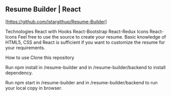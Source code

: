 ## Resume Builder | React
[https://github.com/istargithup/Resume-Builder]

Technologies
React with Hooks
React-Bootstrap
React-Redux
Icons
React-Icons
Feel free to use the source to create your resume.
Basic knowledge of HTML5, CSS and React is sufficient if you want to customize the resume for your requirements.

How to use
Clone this repository

Run npm install in /resume-builder and in /resume-builder/backend to install dependency.

Run npm start in /resume-builder and in /resume-builder/backend to run your local copy in browser.






